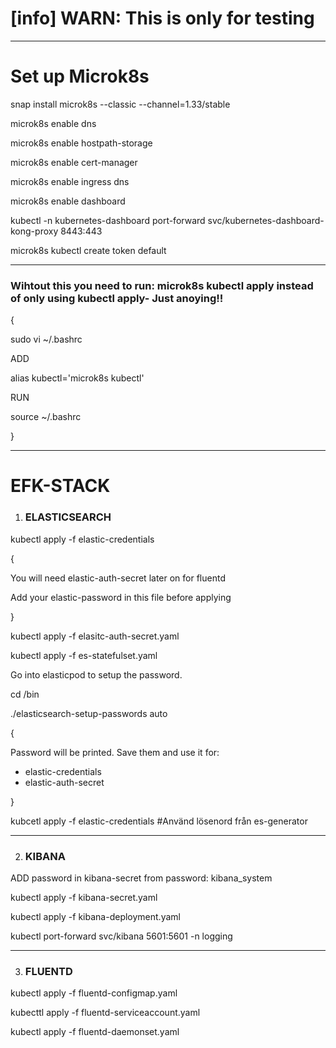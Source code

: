 [info] WARN: This is only for testing 
====================
----------------------------------------------------------------------------------------
Set up Microk8s
=============================
snap install microk8s --classic --channel=1.33/stable

microk8s enable dns

microk8s enable hostpath-storage

microk8s enable cert-manager

microk8s enable ingress dns

microk8s enable dashboard

kubectl -n kubernetes-dashboard port-forward svc/kubernetes-dashboard-kong-proxy 8443:443

microk8s kubectl create token default

----------------------------------------------------------------------------------------
### Wihtout this you need to run: microk8s kubectl apply instead of only using kubectl apply- Just anoying!!

{

sudo vi ~/.bashrc

ADD

alias kubectl='microk8s kubectl'

RUN

source ~/.bashrc

}

----------------------------------------------------------------------------------------

EFK-STACK
====================

1. ### ELASTICSEARCH

kubectl apply -f elastic-credentials

{

You will need elastic-auth-secret later on for fluentd

Add your elastic-password in this file before applying

}

kubectl apply -f elasitc-auth-secret.yaml

kubectl apply -f es-statefulset.yaml

Go into elasticpod to setup the password.

cd /bin

./elasticsearch-setup-passwords auto

{

Password will be printed. Save them and use it for:

- elastic-credentials
- elastic-auth-secret

}

kubcetl apply -f elastic-credentials #Använd lösenord från es-generator

----------------------------------------------------------------------------------------
2. ### KIBANA

ADD password in kibana-secret from password: kibana_system

kubectl apply -f kibana-secret.yaml

kubectl apply -f kibana-deployment.yaml

kubectl port-forward svc/kibana 5601:5601 -n logging

----------------------------------------------------------------------------------------

3. ### FLUENTD

kubectl apply -f fluentd-configmap.yaml

kubecttl apply -f fluentd-serviceaccount.yaml
   
kubectl apply -f fluentd-daemonset.yaml







 

